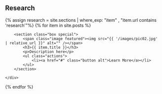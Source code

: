<h2 id="research">Research</h2>
<div class="row">
{% assign research = site.sections | where_exp: "item" , "item.url contains 'research'"%}
{% for item in site.posts %}
    <div class="6u 12u(narrower)">

        <section class="box special">
            <span class="image featured"><img src="{{ '/images/pic02.jpg' | relative_url }}" alt="" /></span>
            <h3>{{ item.title }}</h3>
            <p>Description here</p>
            <ul class="actions">
                <li><a href="#" class="button alt">Learn More</a></li>
            </ul>
        </section>

    </div>
{% endfor %}
</div>
</section>
